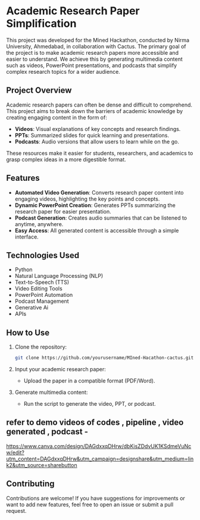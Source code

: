 # Academic Research Paper Simplification

This project was developed for the Mined Hackathon, conducted by Nirma University, Ahmedabad, in collaboration with Cactus. The primary goal of the project is to make academic research papers more accessible and easier to understand. We achieve this by generating multimedia content such as videos, PowerPoint presentations, and podcasts that simplify complex research topics for a wider audience.

## Project Overview

Academic research papers can often be dense and difficult to comprehend. This project aims to break down the barriers of academic knowledge by creating engaging content in the form of:

- **Videos**: Visual explanations of key concepts and research findings.
- **PPTs**: Summarized slides for quick learning and presentations.
- **Podcasts**: Audio versions that allow users to learn while on the go.

These resources make it easier for students, researchers, and academics to grasp complex ideas in a more digestible format.

## Features

- **Automated Video Generation**: Converts research paper content into engaging videos, highlighting the key points and concepts.
- **Dynamic PowerPoint Creation**: Generates PPTs summarizing the research paper for easier presentation.
- **Podcast Generation**: Creates audio summaries that can be listened to anytime, anywhere.
- **Easy Access**: All generated content is accessible through a simple interface.

## Technologies Used

- Python
- Natural Language Processing (NLP)
- Text-to-Speech (TTS)
- Video Editing Tools
- PowerPoint Automation
- Podcast Management
- Generative Ai
- APIs

## How to Use

1. Clone the repository:
   ```bash
   git clone https://github.com/yourusername/MIned-Hacathon-cactus.git
   ```

2. Input your academic research paper:
   - Upload the paper in a compatible format (PDF/Word).

3. Generate multimedia content:
   - Run the script to generate the video, PPT, or podcast.
## refer to demo videos of codes , pipeline , video generated , podcast - 
https://www.canva.com/design/DAGdxxqDHrw/dbKisZDdvUK1KSdmeVuNcw/edit?utm_content=DAGdxxqDHrw&utm_campaign=designshare&utm_medium=link2&utm_source=sharebutton

## Contributing

Contributions are welcome! If you have suggestions for improvements or want to add new features, feel free to open an issue or submit a pull request.
